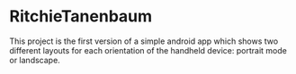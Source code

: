 RitchieTanenbaum
================
This project is the first version of a simple android app which shows two different layouts for each orientation of the handheld device: portrait mode or landscape.
